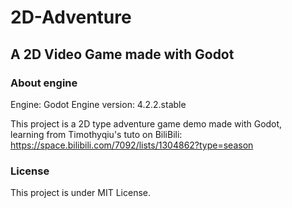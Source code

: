 # 2D-Adventure
## A 2D Video Game made with Godot

### About engine
Engine: Godot
Engine version: 4.2.2.stable

This project is a 2D type adventure game demo made with Godot, <br>
learning from Timothyqiu's tuto on BiliBili: <https://space.bilibili.com/7092/lists/1304862?type=season> <br>

### License
This project is under MIT License.
